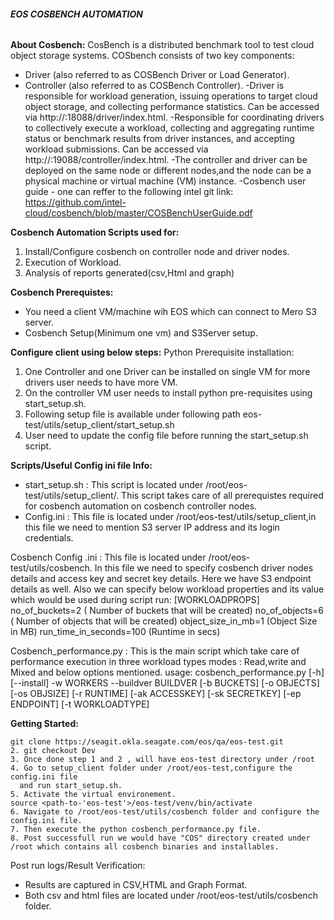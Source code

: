 ﻿###### **EOS COSBENCH AUTOMATION**


**About Cosbench:**
CosBench is a distributed benchmark tool to test cloud object storage systems.
COSbench consists of two key components: 
* Driver (also referred to as COSBench Driver or Load Generator).
* Controller (also referred to as COSBench Controller).
-Driver is responsible for workload generation, issuing operations to target cloud object storage, and collecting performance statistics.
 Can be accessed via http://<driver-host>:18088/driver/index.html.
-Responsible for coordinating drivers to collectively execute a workload, collecting and aggregating runtime status or benchmark results from driver instances, and accepting workload submissions.
 Can be accessed via http://<controller-host>:19088/controller/index.html.
-The controller and driver can be deployed on the same node or different nodes,and the                node can be a physical machine or virtual machine (VM) instance.
-Cosbench user guide - one can reffer to the following intel 
git link: https://github.com/intel-cloud/cosbench/blob/master/COSBenchUserGuide.pdf


**Cosbench Automation Scripts used for:**
1. Install/Configure cosbench on controller node and driver nodes.
2. Execution of Workload.
3. Analysis of reports generated(csv,Html and graph)


**Cosbench Prerequistes:**
- You need a client VM/machine wih EOS which can connect to Mero S3 server. 
- Cosbench Setup(Minimum one vm) and S3Server setup.

**Configure client using below steps:**
Python Prerequisite installation:
1.  One Controller and one Driver can be installed on single VM for more drivers user needs to have more VM.
3. On the controller VM user needs to install python pre-requisites using start_setup.sh.
4. Following setup file is available under following path eos-test/utils/setup_client/start_setup.sh
5. User need to update the config file before running the start_setup.sh script.


**Scripts/Useful Config ini file Info:**
- start_setup.sh : This script is located under /root/eos-test/utils/setup_client/. This script takes care of all  prerequistes required for cosbench automation on cosbench controller nodes.
- Config.ini : This file is located under /root/eos-test/utils/setup_client,in this file we need to mention S3 server IP address and its login credentials.


Cosbench Config .ini : This file is located under /root/eos-test/utils/cosbench.
In this file we need to specify cosbench driver nodes details and access key and secret key details. Here we have S3 endpoint details as well.
Also we can specify below workload properties and its value which would be used during script run:
[WORKLOADPROPS]
no_of_buckets=2 ( Number of buckets that will be created)
no_of_objects=6 ( Number of objects that will be created)
object_size_in_mb=1 (Object Size in MB)
run_time_in_seconds=100 (Runtime in secs)


Cosbench_performance.py :  This is the main script which take care of performance execution in three workload types modes : Read,write and Mixed and below options mentioned. 
usage: cosbench_performance.py [-h] [--install] -w WORKERS --buildver BUILDVER
                               [-b BUCKETS] [-o OBJECTS] [-os OBJSIZE]
                               [-r RUNTIME] [-ak ACCESSKEY] [-sk SECRETKEY]
                               [-ep ENDPOINT] [-t WORKLOADTYPE]


**Getting Started:**
```1. Download Project Repository :
git clone https://seagit.okla.seagate.com/eos/qa/eos-test.git
2. git checkout Dev 
3. Once done step 1 and 2 , will have eos-test directory under /root
4. Go to setup_client folder under /root/eos-test,configure the config.ini file
  and run start_setup.sh.
5. Activate the virtual environement.
source <path-to-'eos-test'>/eos-test/venv/bin/activate
6. Navigate to /root/eos-test/utils/cosbench folder and configure the config.ini file.
7. Then execute the python cosbench_performance.py file.
8. Post successfull run we would have "COS" directory created under /root which contains all cosbench binaries and installables.
```

Post run logs/Result Verification:
- Results are captured in CSV,HTML and Graph Format.
- Both csv and html files are located under /root/eos-test/utils/cosbench folder.